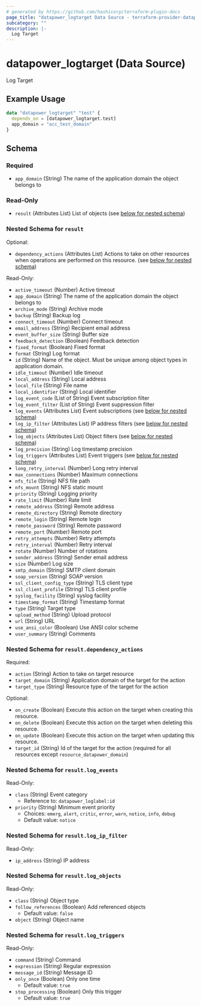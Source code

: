 ```yaml
---
# generated by https://github.com/hashicorp/terraform-plugin-docs
page_title: "datapower_logtarget Data Source - terraform-provider-datapower"
subcategory: ""
description: |-
  Log Target
---
```


# datapower_logtarget (Data Source)

Log Target

## Example Usage

```terraform
data "datapower_logtarget" "test" {
  depends_on = [datapower_logtarget.test]
  app_domain = "acc_test_domain"
}
```

<!-- schema generated by tfplugindocs -->
## Schema

### Required

- `app_domain` (String) The name of the application domain the object belongs to

### Read-Only

- `result` (Attributes List) List of objects (see [below for nested schema](#nestedatt--result))

<a id="nestedatt--result"></a>
### Nested Schema for `result`

Optional:

- `dependency_actions` (Attributes List) Actions to take on other resources when operations are performed on this resource. (see [below for nested schema](#nestedatt--result--dependency_actions))

Read-Only:

- `active_timeout` (Number) Active timeout
- `app_domain` (String) The name of the application domain the object belongs to
- `archive_mode` (String) Archive mode
- `backup` (String) Backup log
- `connect_timeout` (Number) Connect timeout
- `email_address` (String) Recipient email address
- `event_buffer_size` (String) Buffer size
- `feedback_detection` (Boolean) Feedback detection
- `fixed_format` (Boolean) Fixed format
- `format` (String) Log format
- `id` (String) Name of the object. Must be unique among object types in application domain.
- `idle_timeout` (Number) Idle timeout
- `local_address` (String) Local address
- `local_file` (String) File name
- `local_identifier` (String) Local identifier
- `log_event_code` (List of String) Event subscription filter
- `log_event_filter` (List of String) Event suppression filter
- `log_events` (Attributes List) Event subscriptions (see [below for nested schema](#nestedatt--result--log_events))
- `log_ip_filter` (Attributes List) IP address filters (see [below for nested schema](#nestedatt--result--log_ip_filter))
- `log_objects` (Attributes List) Object filters (see [below for nested schema](#nestedatt--result--log_objects))
- `log_precision` (String) Log timestamp precision
- `log_triggers` (Attributes List) Event triggers (see [below for nested schema](#nestedatt--result--log_triggers))
- `long_retry_interval` (Number) Long retry interval
- `max_connections` (Number) Maximum connections
- `nfs_file` (String) NFS file path
- `nfs_mount` (String) NFS static mount
- `priority` (String) Logging priority
- `rate_limit` (Number) Rate limit
- `remote_address` (String) Remote address
- `remote_directory` (String) Remote directory
- `remote_login` (String) Remote login
- `remote_password` (String) Remote password
- `remote_port` (Number) Remote port
- `retry_attempts` (Number) Retry attempts
- `retry_interval` (Number) Retry interval
- `rotate` (Number) Number of rotations
- `sender_address` (String) Sender email address
- `size` (Number) Log size
- `smtp_domain` (String) SMTP client domain
- `soap_version` (String) SOAP version
- `ssl_client_config_type` (String) TLS client type
- `ssl_client_profile` (String) TLS client profile
- `syslog_facility` (String) syslog facility
- `timestamp_format` (String) Timestamp format
- `type` (String) Target type
- `upload_method` (String) Upload protocol
- `url` (String) URL
- `use_ansi_color` (Boolean) Use ANSI color scheme
- `user_summary` (String) Comments

<a id="nestedatt--result--dependency_actions"></a>
### Nested Schema for `result.dependency_actions`

Required:

- `action` (String) Action to take on target resource
- `target_domain` (String) Application domain of the target for the action
- `target_type` (String) Resource type of the target for the action

Optional:

- `on_create` (Boolean) Execute this action on the target when creating this resource.
- `on_delete` (Boolean) Execute this action on the target when deleting this resource.
- `on_update` (Boolean) Execute this action on the target when updating this resource.
- `target_id` (String) Id of the target for the action (required for all resources except `resource_datapower_domain`)


<a id="nestedatt--result--log_events"></a>
### Nested Schema for `result.log_events`

Read-Only:

- `class` (String) Event category
  - Reference to: `datapower_loglabel:id`
- `priority` (String) Minimum event priority
  - Choices: `emerg`, `alert`, `critic`, `error`, `warn`, `notice`, `info`, `debug`
  - Default value: `notice`


<a id="nestedatt--result--log_ip_filter"></a>
### Nested Schema for `result.log_ip_filter`

Read-Only:

- `ip_address` (String) IP address


<a id="nestedatt--result--log_objects"></a>
### Nested Schema for `result.log_objects`

Read-Only:

- `class` (String) Object type
- `follow_references` (Boolean) Add referenced objects
  - Default value: `false`
- `object` (String) Object name


<a id="nestedatt--result--log_triggers"></a>
### Nested Schema for `result.log_triggers`

Read-Only:

- `command` (String) Command
- `expression` (String) Regular expression
- `message_id` (String) Message ID
- `only_once` (Boolean) Only one time
  - Default value: `true`
- `stop_processing` (Boolean) Only this trigger
  - Default value: `true`
